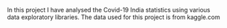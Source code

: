 In this project I have analysed the Covid-19 India statistics using various data exploratory libraries.
The data used for this project is from kaggle.com
